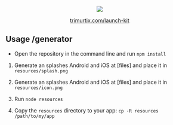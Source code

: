 <p align="center"><img src="https://s32.postimg.org/cw6y7swhh/logo.png" /></p>

<p align="center"><a href="http://trimurtix.com/launch-kit">trimurtix.com/launch-kit</a></p>

## Usage /generator

- Open the repository in the command line and run `npm install`

1. Generate an splashes Android and iOS at [files] and place it in `resources/splash.png`

2. Generate an splashes Android and iOS at [files] and place it in `resources/icon.png`

3. Run `node resources`

4. Copy the `resources` directory to your app: `cp -R resources /path/to/my/app`